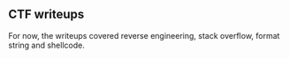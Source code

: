 ## CTF writeups

For now, the writeups covered reverse engineering, stack overflow, format string and shellcode.

